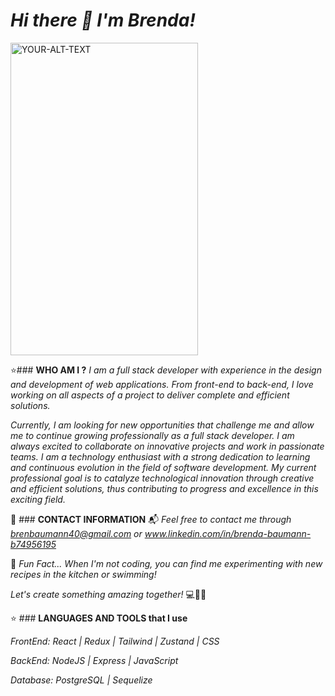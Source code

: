# *Hi there 🌹 I'm Brenda!*

<picture width="300px" height="500px">
 <source width="300px" height="500px" media="(prefers-color-scheme: dark)" srcset="https://alshaerelectromech.com/wp-content/uploads/2022/07/shutterstock_1632035281-Copy-1024x821.jpg">
 <source width="300px" height="500px" media="(prefers-color-scheme: light)" srcset="https://alshaerelectromech.com/wp-content/uploads/2022/07/shutterstock_1632035281-Copy-1024x821.jpg">
 <img width="300px" height="500px" alt="YOUR-ALT-TEXT" src="https://alshaerelectromech.com/wp-content/uploads/2022/07/shutterstock_1632035281-Copy-1024x821.jpg">
</picture>

⭐### **WHO AM I ?**
*I am a full stack developer with experience in the design and development of web applications. From front-end to back-end, I love working on all aspects of a project to deliver complete and efficient solutions.*

*Currently, I am looking for new opportunities that challenge me and allow me to continue growing professionally as a full stack developer. I am always excited to collaborate on innovative projects and work in passionate teams. I am a technology enthusiast with a strong dedication to learning and continuous evolution in the field of software development. My current professional goal is to catalyze technological innovation through creative and efficient solutions, thus contributing to progress and excellence in this exciting field.*

📲 ### **CONTACT INFORMATION**
📬 *Feel free to contact me through brenbaumann40@gmail.com or www.linkedin.com/in/brenda-baumann-b74956195*

💛 *Fun Fact... When I'm not coding, you can find me experimenting with new recipes in the kitchen or swimming!*

*Let's create something amazing together!* 💻🚀🌟

⭐ ### **LANGUAGES AND TOOLS that I use**

*FrontEnd: React | Redux | Tailwind | Zustand | CSS*

*BackEnd: NodeJS | Express | JavaScript*

*Database: PostgreSQL | Sequelize*
